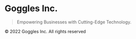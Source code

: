 # Goggles Inc.

> Empowering Businesses with Cutting-Edge Technology.

© 2022 Goggles Inc. All rights reserved
